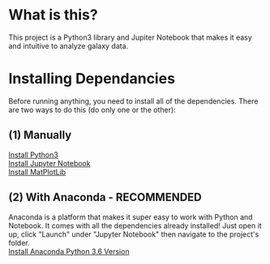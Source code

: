 # What is this? #
This project is a Python3 library and Jupiter Notebook that makes it easy and intuitive to analyze galaxy data.

# Installing Dependancies #
Before running anything, you need to install all of the dependencies. There are two ways to do this (do only one or the other):
## (1) Manually
  [Install Python3](https://www.python.org/downloads/)  
  [Install Jupyter Notebook](http://jupyter.org/install)  
  [Install MatPlotLib](https://matplotlib.org/faq/installing_faq.html)  
## (2) With Anaconda - RECOMMENDED
  Anaconda is a platform that makes it super easy to work with Python and Notebook. It comes with all the dependencies already installed! Just open it up, click "Launch" under "Jupyter Notebook" then navigate to the project's folder.  
  [Install Anaconda Python 3.6 Version](https://matplotlib.org/faq/installing_faq.html)